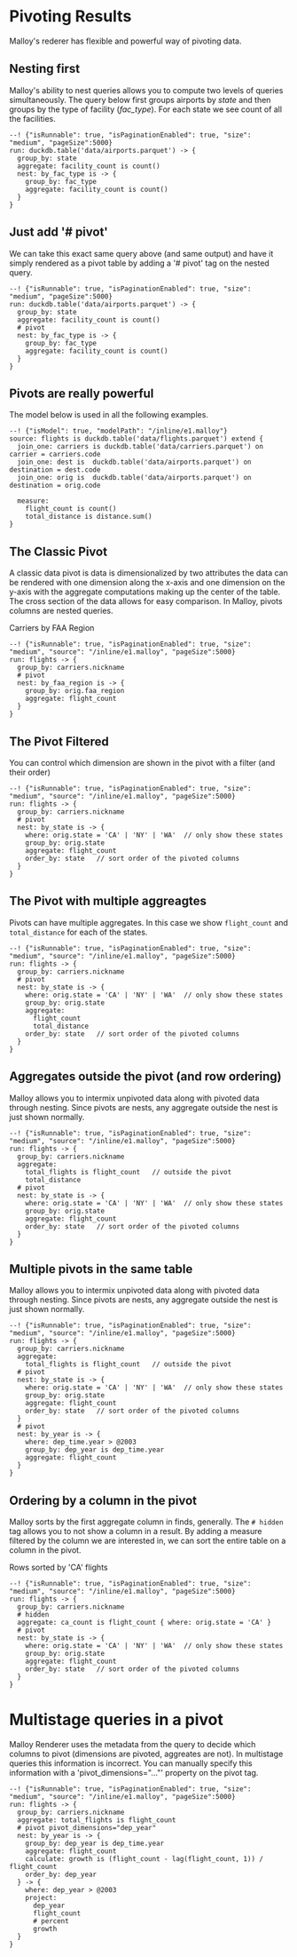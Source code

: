 # Pivoting Results
Malloy's rederer has flexible and powerful way of pivoting data. 

## Nesting first
Malloy's ability to nest queries allows you to compute two levels of queries simultaneously.  The query below first groups airports by *state* and then groups by the type of facility (*fac_type*).  For each state we see count of all the facilities.

```malloy
--! {"isRunnable": true, "isPaginationEnabled": true, "size": "medium", "pageSize":5000}
run: duckdb.table('data/airports.parquet') -> {
  group_by: state
  aggregate: facility_count is count()
  nest: by_fac_type is -> {
    group_by: fac_type
    aggregate: facility_count is count()
  }
}
```

## Just add '# pivot'

We can take this exact same query above (and same output) and have it simply rendered as a pivot table by adding a '# pivot' tag on the nested query.

```malloy
--! {"isRunnable": true, "isPaginationEnabled": true, "size": "medium", "pageSize":5000}
run: duckdb.table('data/airports.parquet') -> {
  group_by: state
  aggregate: facility_count is count()
  # pivot
  nest: by_fac_type is -> {
    group_by: fac_type
    aggregate: facility_count is count()
  }
}
```

##  Pivots are really powerful
The model below is used in all the following examples.

```malloy
--! {"isModel": true, "modelPath": "/inline/e1.malloy"}
source: flights is duckdb.table('data/flights.parquet') extend {
  join_one: carriers is duckdb.table('data/carriers.parquet') on carrier = carriers.code
  join_one: dest is  duckdb.table('data/airports.parquet') on destination = dest.code
  join_one: orig is  duckdb.table('data/airports.parquet') on destination = orig.code

  measure: 
    flight_count is count()
    total_distance is distance.sum()
}
```

## The Classic Pivot

A classic data pivot is data is dimensionalized by two attributes the data can be rendered with one dimension along the x-axis and one dimension on the y-axis with the aggregate computations making up the center of the table. The cross section of the data allows for easy comparison. In Malloy, pivots columns are nested queries.

Carriers by FAA Region

```malloy
--! {"isRunnable": true, "isPaginationEnabled": true, "size": "medium", "source": "/inline/e1.malloy", "pageSize":5000}
run: flights -> {
  group_by: carriers.nickname
  # pivot
  nest: by_faa_region is -> {
    group_by: orig.faa_region
    aggregate: flight_count 
  }
}
```

## The Pivot Filtered

You can control which dimension are shown in the pivot with a filter (and their order)

```malloy
--! {"isRunnable": true, "isPaginationEnabled": true, "size": "medium", "source": "/inline/e1.malloy", "pageSize":5000}
run: flights -> {
  group_by: carriers.nickname
  # pivot
  nest: by_state is -> {
    where: orig.state = 'CA' | 'NY' | 'WA'  // only show these states
    group_by: orig.state
    aggregate: flight_count 
    order_by: state   // sort order of the pivoted columns
  }
}
```

## The Pivot with multiple aggreagtes

Pivots can have multiple aggregates. In this case we show `flight_count` and `total_distance` for each of the states.

```malloy
--! {"isRunnable": true, "isPaginationEnabled": true, "size": "medium", "source": "/inline/e1.malloy", "pageSize":5000}
run: flights -> {
  group_by: carriers.nickname
  # pivot
  nest: by_state is -> {
    where: orig.state = 'CA' | 'NY' | 'WA'  // only show these states
    group_by: orig.state
    aggregate: 
      flight_count 
      total_distance
    order_by: state   // sort order of the pivoted columns
  }
}
```

## Aggregates outside the pivot (and row ordering)

Malloy allows you to intermix unpivoted data along with pivoted data through nesting.  Since pivots are nests, any aggregate outside the nest is just shown normally.

```malloy
--! {"isRunnable": true, "isPaginationEnabled": true, "size": "medium", "source": "/inline/e1.malloy", "pageSize":5000}
run: flights -> {
  group_by: carriers.nickname
  aggregate: 
    total_flights is flight_count   // outside the pivot
    total_distance
  # pivot
  nest: by_state is -> {
    where: orig.state = 'CA' | 'NY' | 'WA'  // only show these states
    group_by: orig.state
    aggregate: flight_count 
    order_by: state   // sort order of the pivoted columns
  }
}
```

## Multiple pivots in the same table

Malloy allows you to intermix unpivoted data along with pivoted data through nesting.  Since pivots are nests, any aggregate outside the nest is just shown normally.

```malloy
--! {"isRunnable": true, "isPaginationEnabled": true, "size": "medium", "source": "/inline/e1.malloy", "pageSize":5000}
run: flights -> {
  group_by: carriers.nickname
  aggregate: 
    total_flights is flight_count   // outside the pivot
  # pivot
  nest: by_state is -> {
    where: orig.state = 'CA' | 'NY' | 'WA'  // only show these states
    group_by: orig.state
    aggregate: flight_count 
    order_by: state   // sort order of the pivoted columns
  }
  # pivot
  nest: by_year is -> {
    where: dep_time.year > @2003
    group_by: dep_year is dep_time.year
    aggregate: flight_count
  }
}
```

## Ordering by a column in the pivot 
Malloy sorts by the first aggregate column in finds, generally.  The `# hidden` tag allows you to not show a column in a result.  By adding a measure filtered by the column we are interested in, we can sort the entire table on a column in the pivot.

Rows sorted by 'CA' flights

```malloy
--! {"isRunnable": true, "isPaginationEnabled": true, "size": "medium", "source": "/inline/e1.malloy", "pageSize":5000}
run: flights -> {
  group_by: carriers.nickname
  # hidden
  aggregate: ca_count is flight_count { where: orig.state = 'CA' }
  # pivot
  nest: by_state is -> {
    where: orig.state = 'CA' | 'NY' | 'WA'  // only show these states
    group_by: orig.state
    aggregate: flight_count 
    order_by: state   // sort order of the pivoted columns
  }
}
```

# Multistage queries in a pivot
Malloy Renderer uses the metadata from the query to decide which columns to pivot (dimensions are pivoted, aggreates are not). In multistage queries this information is incorrect.  You can manually specify this information with a 'pivot_dimensions="..."' property on the pivot tag.

```malloy
--! {"isRunnable": true, "isPaginationEnabled": true, "size": "medium", "source": "/inline/e1.malloy", "pageSize":5000}
run: flights -> {
  group_by: carriers.nickname
  aggregate: total_flights is flight_count
  # pivot pivot_dimensions="dep_year"
  nest: by_year is -> {
    group_by: dep_year is dep_time.year
    aggregate: flight_count
    calculate: growth is (flight_count - lag(flight_count, 1)) / flight_count
    order_by: dep_year
  } -> {
    where: dep_year > @2003
    project:
      dep_year
      flight_count
      # percent
      growth
  }
}
```